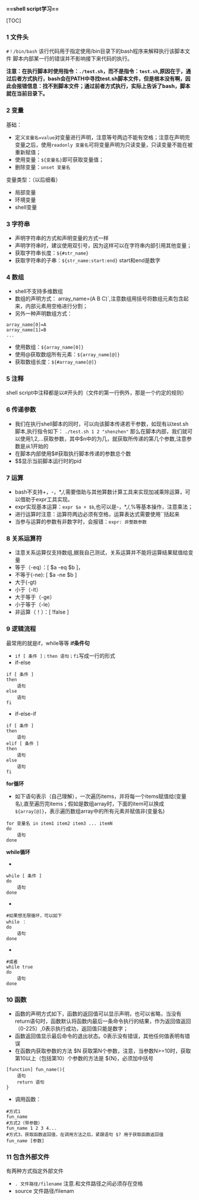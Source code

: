 **==shell script学习==**

[TOC]

### 1 文件头

`#！/bin/bash` 该行代码用于指定使用/bin目录下的bash程序来解释执行该脚本文件
脚本内部某一行的错误并不影响接下来代码的执行。

**注意：在执行脚本时使用指令：`./test.sh`，而不是指令：`test.sh`,原因在于，通过后者方式执行，bash会在PATH中寻找test.sh脚本文件，但是根本没有啊，因此会报错信息：找不到脚本文件；通过前者方式执行，实际上告诉了bash，脚本就在当前目录下。**


### 2 变量

基础：
- 定义`变量名=value`对变量进行声明，注意等号两边不能有空格；注意在声明完变量之后，使用`readonly 变量名`可将变量声明为只读变量，只读变量不能在被重新赋值；
- 使用变量：`${变量名}`即可获取变量值；
- 删除变量：`unset 变量名`

变量类型：（以后细看）
- 局部变量
- 环境变量
- shell变量

### 3 字符串
- 声明字符串的方式和声明变量的方式一样
- 声明字符串时，建议使用双引号，因为这样可以在字符串内部引用其他变量；
- 获取字符串长度：`${#str_name}`
- 获取字符串的子串：`${str_name:start:end}` start和end是数字


### 4 数组

- shell不支持多维数组
- 数组的声明方式： array_name=(A B C)`,注意数组用括号将数组元素包含起来，内部元素用空格进行分割；
- 另外一种声明数组方式：
```
array_name[0]=A
array_name[1]=B
...
```
- 使用数组：`${array_name[0]}`
- 使用@获取数组所有元素：`${array_name[@]}`
- 获取数组长度：`${#array_name[@]}`

### 5 注释

shell script中注释都是以#开头的（文件的第一行例外，那是一个约定的规则）

### 6 传递参数

- 我们在执行shell脚本的同时，可以向该脚本传递若干参数，如现有以test.sh脚本,执行指令如下：
`./test.sh 1 2 "shenzhen"`
那么在脚本内部，我们就可以使用$1,$2,...获取参数，其中$n中的为几，就获取所传递的第几个参数,注意参数是从1开始的
- 在脚本内部使用$#获取执行脚本传递的参数总个数
- $$显示当前脚本运行时的pid

### 7 运算

- bash不支持+，-，*,/,需要借助与其他算数计算工具来实现加减乘除运算，可以借助于expr工具实现。
- expr实现基本运算：`expr $a + $b`,也可以是-，\*,/,%等基本操作，注意乘法；
- 进行运算时注意：运算符两边必须有空格，运算表达式需要使用``括起来
- 当参与运算的参数有非数字时，会报错：`expr: 非整数参数`

### 8 关系运算符
- 注意关系运算仅支持数组,据我自己测试，关系运算并不能将运算结果赋值给变量
- 等于（-eq）：[ $a -eq $b ]，
- 不等于(-ne): [ $a -ne $b ]
- 大于(-gt)
- 小于（-lt）
- 大于等于（-ge）
- 小于等于（-le）
- 非运算（！）：[ !false ]

### 9 逻辑流程
最常用的就是if，while等等
**if条件句**
- `if [ 条件 ]；then 语句；fi`写成一行的形式
- if-else
```
if [ 条件 ]
then
	语句
else
	语句
fi
```
- if-else-if
```
if [ 条件 ]
then 
	语句
elif [ 条件 ]
then 
	语句
else
	语句
fi
```

**for循环**

- 如下语句表示（自己理解），一次遍历items，并将每一个items赋值给(变量名),直至遍历完items；假如是数组array时，下面的item可以换成`${array[@]}`，表示遍历数组array中的所有元素并赋值非(变量名)
```
for 变量名 in item1 item2 item3 ... itemN
do
	语句
done
```

**while循环**

- 

```
while [ 条件 ]
do
	语句
done
```
-
```
#如果想无限循环，可以如下
while ：
do
	语句
done
```
-
```
#或者
while true
do
	语句
done
```

### 10 函数

- 函数的声明方式如下，函数的返回值可以显示声明，也可以省略，当没有return语句时，函数默认将函数内最后一条命令执行的结果，作为返回值返回（0-225）,0表示执行成功，返回值只能是数字；
- 函数返回值显示最后命令的退出状态。0表示没有错误，其他任何值表明有错误
- 在函数内获取参数的方法 $N 获取第N个参数，注意，当参数N>=10时，获取第10以上（包括第10）个参数的方法是 ${N}，必须加中括号
```
[function] fun_name(){
	语句
    return 语句
}
```
- 调用函数：
```
#方式1
fun_name
#方式2（带参数）
fun_name 1 2 3 4...
#方式3，获取函数返回值，在调用方法之后，紧跟语句 $? 用于获取函数返回值
fun_name [参数]
```

### 11 包含外部文件
有两种方式指定外部文件

- `. 文件路径/filename`  注意.和文件路径之间必须存在空格
-  source 文件路径/filenam
